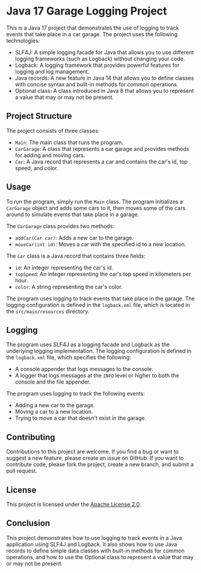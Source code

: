 # Java 17 Garage Logging Project

This is a Java 17 project that demonstrates the use of logging to track events that take place in a car garage. The project uses the following technologies:

- SLF4J: A simple logging facade for Java that allows you to use different logging frameworks (such as Logback) without changing your code.
- Logback: A logging framework that provides powerful features for logging and log management.
- Java records: A new feature in Java 14 that allows you to define classes with concise syntax and built-in methods for common operations.
- Optional class: A class introduced in Java 8 that allows you to represent a value that may or may not be present.

## Project Structure

The project consists of three classes:

- `Main`: The main class that runs the program.
- `CarGarage`: A class that represents a car garage and provides methods for adding and moving cars.
- `Car`: A Java record that represents a car and contains the car's id, top speed, and color.

## Usage

To run the program, simply run the `Main` class. The program initializes a `CarGarage` object and adds some cars to it, then moves some of the cars around to simulate events that take place in a garage.

The `CarGarage` class provides two methods:

- `addCar(Car car)`: Adds a new car to the garage.
- `moveCar(int id)`: Moves a car with the specified id to a new location.

The `Car` class is a Java record that contains three fields:

- `id`: An integer representing the car's id.
- `topSpeed`: An integer representing the car's top speed in kilometers per hour.
- `color`: A string representing the car's color.

The program uses logging to track events that take place in the garage. The logging configuration is defined in the `logback.xml` file, which is located in the `src/main/resources` directory.

## Logging

The program uses SLF4J as a logging facade and Logback as the underlying logging implementation. The logging configuration is defined in the `logback.xml` file, which specifies the following:

- A console appender that logs messages to the console.
- A logger that logs messages at the `INFO` level or higher to both the console and the file appender.

The program uses logging to track the following events:

- Adding a new car to the garage.
- Moving a car to a new location.
- Trying to move a car that doesn't exist in the garage.

## Contributing

Contributions to this project are welcome. If you find a bug or want to suggest a new feature, please create an issue on GitHub. If you want to contribute code, please fork the project, create a new branch, and submit a pull request.

## License

This project is licensed under the [Apache License 2.0](https://www.apache.org/licenses/LICENSE-2.0).

## Conclusion

This project demonstrates how to use logging to track events in a Java application using SLF4J and Logback. It also shows how to use Java records to define simple data classes with built-in methods for common operations, and how to use the Optional class to represent a value that may or may not be present.
